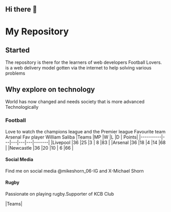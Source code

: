 ## Hi there 👋

<!--
**MikeShark67/MikeShark67** is a ✨ _special_ ✨ repository because its `README.md` (this file) appears on your GitHub profile.

Here are some ideas to get you started:

- 🔭 I’m currently working on ...
- 🌱 I’m currently learning ...
- 👯 I’m looking to collaborate on ...
- 🤔 I’m looking for help with ...
- 💬 Ask me about ...
- 📫 How to reach me: ...
- 😄 Pronouns: ...
- ⚡ Fun fact: ...
-->
# My Repository 

## Started
The repository is there for the learners of web developers Football Lovers.  is a web delivery model gotten via the internet to help solving various problems

##  Why explore on technology
World has now changed and needs society that is more advanced Technologically 

### Football 
Love to watch the champions league and the Premier league
Favourite team Arsenal 
Fav player William Saliba
|Teams     |MP |W  |L  |D  | Points|
|----------|---|---|---|---|-------|
|Livepool  |36 |25 |3  | 8 |83     |
|Arsenal   |36 |18 |4  |14 |68     |
|Newcastle |36 |20 |10 | 6 |66     |

#### Social Media 
Find me on social media @mikeshorn_06-IG and X-Michael Shorn


#### Rugby
Passionate on playing rugby.Supporter of KCB Club

|Teams|